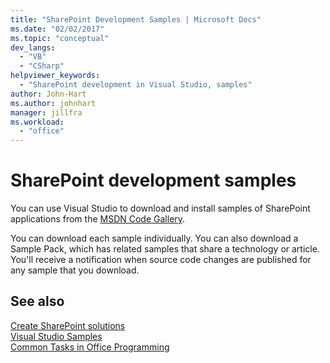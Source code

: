 ```yaml
---
title: "SharePoint Development Samples | Microsoft Docs"
ms.date: "02/02/2017"
ms.topic: "conceptual"
dev_langs: 
  - "VB"
  - "CSharp"
helpviewer_keywords: 
  - "SharePoint development in Visual Studio, samples"
author: John-Hart
ms.author: johnhart
manager: jillfra
ms.workload: 
  - "office"
---
```

# SharePoint development samples
  You can use Visual Studio to download and install samples of SharePoint applications from the [MSDN Code Gallery](http://go.microsoft.com/fwlink/?LinkId=254185).  
  
 You can download each sample individually. You can also download a Sample Pack, which has related samples that share a technology or article. You'll receive a notification when source code changes are published for any sample that you download.  
  
## See also
 [Create SharePoint solutions](../sharepoint/create-sharepoint-solutions.md)   
 [Visual Studio Samples](http://go.microsoft.com/fwlink/?LinkId=150928)   
 [Common Tasks in Office Programming](../vsto/common-tasks-in-office-programming.md)  
